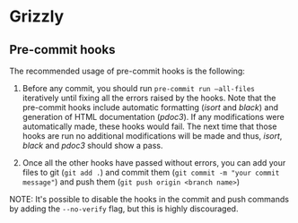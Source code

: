 # **Grizzly** 

## Pre-commit hooks

The recommended usage of pre-commit hooks is the following:

1) Before any commit, you should run `pre-commit run –all-files` iteratively until fixing all the errors raised 
   by the hooks. Note that the pre-commit hooks include automatic formatting (_isort_ and _black_) and generation of 
   HTML documentation (_pdoc3_). If any modifications were automatically made, these hooks would fail. The next time 
   that those hooks are run no  additional modifications will be made and thus, _isort_, _black_ and _pdoc3_ should show
   a pass. 
   
2) Once all the other hooks have passed without errors, you can add your files to git (`git add .`) and commit them 
   (`git commit -m "your commit message"`) and push them (`git push origin <branch name>`)
   
NOTE: It's possible to disable the hooks in the commit and push commands by adding the `--no-verify` flag, but this
is highly discouraged.